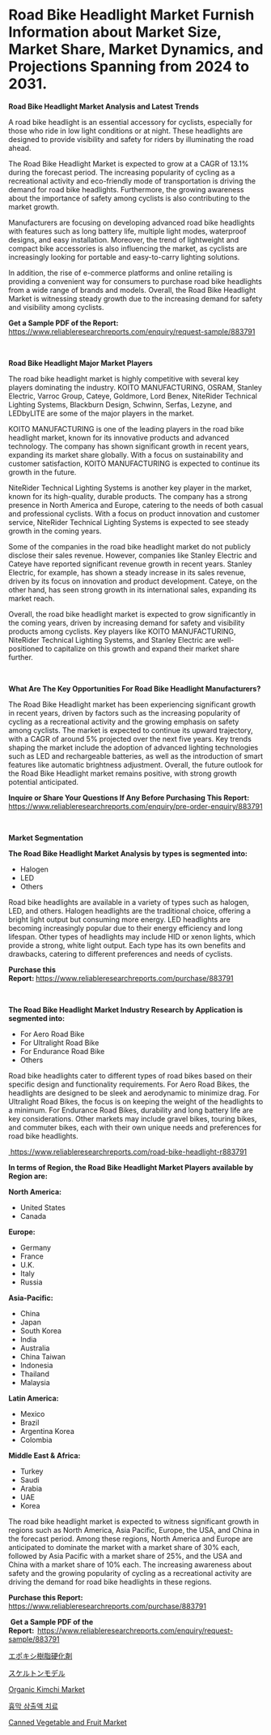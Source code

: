<p><h1>Road Bike Headlight Market Furnish Information about Market Size, Market Share, Market Dynamics, and Projections Spanning from 2024 to 2031.</h1></p><p><strong>Road Bike Headlight Market Analysis and Latest Trends</strong></p>
<p><p>A road bike headlight is an essential accessory for cyclists, especially for those who ride in low light conditions or at night. These headlights are designed to provide visibility and safety for riders by illuminating the road ahead.</p><p>The Road Bike Headlight Market is expected to grow at a CAGR of 13.1% during the forecast period. The increasing popularity of cycling as a recreational activity and eco-friendly mode of transportation is driving the demand for road bike headlights. Furthermore, the growing awareness about the importance of safety among cyclists is also contributing to the market growth.</p><p>Manufacturers are focusing on developing advanced road bike headlights with features such as long battery life, multiple light modes, waterproof designs, and easy installation. Moreover, the trend of lightweight and compact bike accessories is also influencing the market, as cyclists are increasingly looking for portable and easy-to-carry lighting solutions.</p><p>In addition, the rise of e-commerce platforms and online retailing is providing a convenient way for consumers to purchase road bike headlights from a wide range of brands and models. Overall, the Road Bike Headlight Market is witnessing steady growth due to the increasing demand for safety and visibility among cyclists.</p></p>
<p><strong>Get a Sample PDF of the Report:&nbsp;</strong> <a href="https://www.reliableresearchreports.com/enquiry/request-sample/883791">https://www.reliableresearchreports.com/enquiry/request-sample/883791</a></p>
<p>&nbsp;</p>
<p><strong>Road Bike Headlight Major Market Players</strong></p>
<p><p>The road bike headlight market is highly competitive with several key players dominating the industry. KOITO MANUFACTURING, OSRAM, Stanley Electric, Varroc Group, Cateye, Goldmore, Lord Benex, NiteRider Technical Lighting Systems, Blackburn Design, Schwinn, Serfas, Lezyne, and LEDbyLITE are some of the major players in the market.</p><p>KOITO MANUFACTURING is one of the leading players in the road bike headlight market, known for its innovative products and advanced technology. The company has shown significant growth in recent years, expanding its market share globally. With a focus on sustainability and customer satisfaction, KOITO MANUFACTURING is expected to continue its growth in the future.</p><p>NiteRider Technical Lighting Systems is another key player in the market, known for its high-quality, durable products. The company has a strong presence in North America and Europe, catering to the needs of both casual and professional cyclists. With a focus on product innovation and customer service, NiteRider Technical Lighting Systems is expected to see steady growth in the coming years.</p><p>Some of the companies in the road bike headlight market do not publicly disclose their sales revenue. However, companies like Stanley Electric and Cateye have reported significant revenue growth in recent years. Stanley Electric, for example, has shown a steady increase in its sales revenue, driven by its focus on innovation and product development. Cateye, on the other hand, has seen strong growth in its international sales, expanding its market reach.</p><p>Overall, the road bike headlight market is expected to grow significantly in the coming years, driven by increasing demand for safety and visibility products among cyclists. Key players like KOITO MANUFACTURING, NiteRider Technical Lighting Systems, and Stanley Electric are well-positioned to capitalize on this growth and expand their market share further.</p></p>
<p>&nbsp;</p>
<p><strong>What Are The Key Opportunities For Road Bike Headlight Manufacturers?</strong></p>
<p><p>The Road Bike Headlight market has been experiencing significant growth in recent years, driven by factors such as the increasing popularity of cycling as a recreational activity and the growing emphasis on safety among cyclists. The market is expected to continue its upward trajectory, with a CAGR of around 5% projected over the next five years. Key trends shaping the market include the adoption of advanced lighting technologies such as LED and rechargeable batteries, as well as the introduction of smart features like automatic brightness adjustment. Overall, the future outlook for the Road Bike Headlight market remains positive, with strong growth potential anticipated.</p></p>
<p><strong>Inquire or Share Your Questions If Any Before Purchasing This Report:</strong> <a href="https://www.reliableresearchreports.com/enquiry/pre-order-enquiry/883791">https://www.reliableresearchreports.com/enquiry/pre-order-enquiry/883791</a></p>
<p>&nbsp;</p>
<p><strong>Market Segmentation</strong></p>
<p><strong>The Road Bike Headlight Market Analysis by types is segmented into:</strong></p>
<p><ul><li>Halogen</li><li>LED</li><li>Others</li></ul></p>
<p><p>Road bike headlights are available in a variety of types such as halogen, LED, and others. Halogen headlights are the traditional choice, offering a bright light output but consuming more energy. LED headlights are becoming increasingly popular due to their energy efficiency and long lifespan. Other types of headlights may include HID or xenon lights, which provide a strong, white light output. Each type has its own benefits and drawbacks, catering to different preferences and needs of cyclists.</p></p>
<p><strong>Purchase this Report:&nbsp;</strong><a href="https://www.reliableresearchreports.com/purchase/883791">https://www.reliableresearchreports.com/purchase/883791</a></p>
<p>&nbsp;</p>
<p><strong>The Road Bike Headlight Market Industry Research by Application is segmented into:</strong></p>
<p><ul><li>For Aero Road Bike</li><li>For Ultralight Road Bike</li><li>For Endurance Road Bike</li><li>Others</li></ul></p>
<p><p>Road bike headlights cater to different types of road bikes based on their specific design and functionality requirements. For Aero Road Bikes, the headlights are designed to be sleek and aerodynamic to minimize drag. For Ultralight Road Bikes, the focus is on keeping the weight of the headlights to a minimum. For Endurance Road Bikes, durability and long battery life are key considerations. Other markets may include gravel bikes, touring bikes, and commuter bikes, each with their own unique needs and preferences for road bike headlights.</p></p>
<p><a href="https://www.reliableresearchreports.com/road-bike-headlight-r883791">&nbsp;https://www.reliableresearchreports.com/road-bike-headlight-r883791</a></p>
<p><strong>In terms of Region, the Road Bike Headlight Market Players available by Region are:</strong></p>
<p>
    <p> <strong> North America: </strong>
        <ul>
            <li>United States</li>
            <li>Canada</li>
        </ul>
        </p> 
    <p> <strong> Europe: </strong>
        <ul>
            <li>Germany</li>
            <li>France</li>
            <li>U.K.</li>
            <li>Italy</li>
            <li>Russia</li>
        </ul>
        </p> 
    <p> <strong> Asia-Pacific: </strong>
        <ul>
            <li>China</li>
            <li>Japan</li>
            <li>South Korea</li>
            <li>India</li>
            <li>Australia</li>
            <li>China Taiwan</li>
            <li>Indonesia</li>
            <li>Thailand</li>
            <li>Malaysia</li>
        </ul>
        </p> 
    <p> <strong> Latin America: </strong>
        <ul>
            <li>Mexico</li>
            <li>Brazil</li>
            <li>Argentina Korea</li>
            <li>Colombia</li>
        </ul>
        </p> 
    <p> <strong> Middle East & Africa: </strong>
        <ul>
            <li>Turkey</li>
            <li>Saudi</li>
            <li>Arabia</li>
            <li>UAE</li>
            <li>Korea</li>
        </ul>
    </p>
    </p>
<p><p>The road bike headlight market is expected to witness significant growth in regions such as North America, Asia Pacific, Europe, the USA, and China in the forecast period. Among these regions, North America and Europe are anticipated to dominate the market with a market share of 30% each, followed by Asia Pacific with a market share of 25%, and the USA and China with a market share of 10% each. The increasing awareness about safety and the growing popularity of cycling as a recreational activity are driving the demand for road bike headlights in these regions.</p></p>
<p><strong>Purchase this Report: </strong><a href="https://www.reliableresearchreports.com/purchase/883791">https://www.reliableresearchreports.com/purchase/883791</a></p>
<p>&nbsp;<strong>Get a Sample PDF of the Report:&nbsp;&nbsp;</strong><a href="https://www.reliableresearchreports.com/enquiry/request-sample/883791">https://www.reliableresearchreports.com/enquiry/request-sample/883791</a></p>
<p><strong></strong></p>
<p><p><a href="https://medium.com/@queenlitle19361/%E3%82%A8%E3%83%9D%E3%82%AD%E3%82%B7%E6%A8%B9%E8%84%82%E7%A1%AC%E5%8C%96%E5%89%A4%E5%B8%82%E5%A0%B4%E5%88%86%E6%9E%90%E3%81%8A%E3%82%88%E3%81%B32024%E5%B9%B4%E3%81%8B%E3%82%892031%E5%B9%B4%E3%81%BE%E3%81%A7%E3%81%AE%E6%9C%9F%E9%96%93%E3%81%AE%E4%BA%88%E6%B8%AC%E3%82%B5%E3%82%A4%E3%82%BA-6aedfb78e7b5">エポキシ樹脂硬化剤</a></p><p><a href="https://medium.com/@kelscdowell78456/%E3%82%B9%E3%82%B1%E3%83%AB%E3%83%88%E3%83%B3%E3%83%A2%E3%83%87%E3%83%AB%E5%B8%82%E5%A0%B4%E3%83%AC%E3%83%9D%E3%83%BC%E3%83%88%E3%81%AF-%E3%81%93%E3%81%AE%E5%B8%82%E5%A0%B4%E3%81%AE%E6%9C%80%E6%96%B0%E3%81%AE%E3%83%88%E3%83%AC%E3%83%B3%E3%83%89%E3%81%A8%E6%88%90%E9%95%B7%E6%A9%9F%E4%BC%9A%E3%82%92%E6%98%8E%E3%82%89%E3%81%8B%E3%81%AB%E3%81%97%E3%81%BE%E3%81%99-7cb329dc3cfa">スケルトンモデル</a></p><p><a href="https://www.linkedin.com/pulse/organic-kimchi-market-size-reveals-best-marketing-channels-mxege?trackingId=smitg6J8Sf7ctXUpTZfIVQ%3D%3D">Organic Kimchi Market</a></p><p><a href="https://medium.com/@monserratemohr/%ED%8E%B8%EB%A7%89-%EC%A6%9D%EB%A5%98%EC%95%A1-%EC%B9%98%EB%A3%8C-%EC%8B%9C%EC%9E%A5-%EC%B6%94%EC%9D%B4-%EC%98%88%EC%B8%A1-%EB%B0%8F-2031%EB%85%84%EA%B9%8C%EC%A7%80%EC%9D%98-%EA%B2%BD%EC%9F%81-%EB%B6%84%EC%84%9D-01f240aaa386">흉막 삼출액 치료</a></p><p><a href="https://www.linkedin.com/pulse/canned-vegetable-fruit-market-size-outlook-forecast-2024-hpbre?trackingId=tBVfZzge6GOCeeOW2PDQuA%3D%3D">Canned Vegetable and Fruit Market</a></p></p>